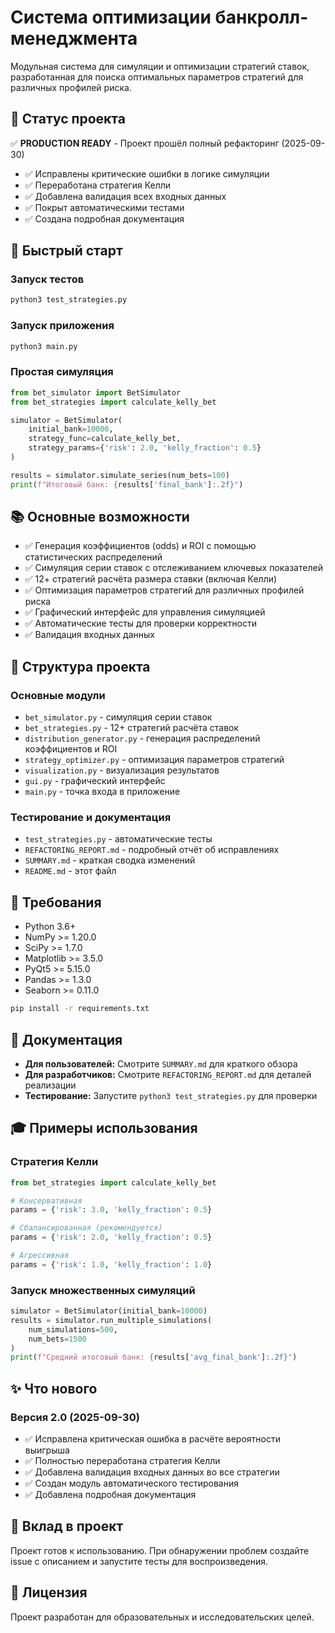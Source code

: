 # Система оптимизации банкролл-менеджмента

Модульная система для симуляции и оптимизации стратегий ставок, разработанная для поиска оптимальных параметров стратегий для различных профилей риска.

## 🎯 Статус проекта

✅ **PRODUCTION READY** - Проект прошёл полный рефакторинг (2025-09-30)
- ✅ Исправлены критические ошибки в логике симуляции
- ✅ Переработана стратегия Келли
- ✅ Добавлена валидация всех входных данных
- ✅ Покрыт автоматическими тестами
- ✅ Создана подробная документация

## 🚀 Быстрый старт

### Запуск тестов
```bash
python3 test_strategies.py
```

### Запуск приложения
```bash
python3 main.py
```

### Простая симуляция
```python
from bet_simulator import BetSimulator
from bet_strategies import calculate_kelly_bet

simulator = BetSimulator(
    initial_bank=10000,
    strategy_func=calculate_kelly_bet,
    strategy_params={'risk': 2.0, 'kelly_fraction': 0.5}
)

results = simulator.simulate_series(num_bets=100)
print(f"Итоговый банк: {results['final_bank']:.2f}")
```

## 📚 Основные возможности

- ✅ Генерация коэффициентов (odds) и ROI с помощью статистических распределений
- ✅ Симуляция серии ставок с отслеживанием ключевых показателей
- ✅ 12+ стратегий расчёта размера ставки (включая Келли)
- ✅ Оптимизация параметров стратегий для различных профилей риска
- ✅ Графический интерфейс для управления симуляцией
- ✅ Автоматические тесты для проверки корректности
- ✅ Валидация входных данных

## 📂 Структура проекта

### Основные модули
- `bet_simulator.py` - симуляция серии ставок
- `bet_strategies.py` - 12+ стратегий расчёта ставок
- `distribution_generator.py` - генерация распределений коэффициентов и ROI
- `strategy_optimizer.py` - оптимизация параметров стратегий
- `visualization.py` - визуализация результатов
- `gui.py` - графический интерфейс
- `main.py` - точка входа в приложение

### Тестирование и документация
- `test_strategies.py` - автоматические тесты
- `REFACTORING_REPORT.md` - подробный отчёт об исправлениях
- `SUMMARY.md` - краткая сводка изменений
- `README.md` - этот файл

## 🔧 Требования

- Python 3.6+
- NumPy >= 1.20.0
- SciPy >= 1.7.0
- Matplotlib >= 3.5.0
- PyQt5 >= 5.15.0
- Pandas >= 1.3.0
- Seaborn >= 0.11.0

```bash
pip install -r requirements.txt
```

## 📖 Документация

- **Для пользователей:** Смотрите `SUMMARY.md` для краткого обзора
- **Для разработчиков:** Смотрите `REFACTORING_REPORT.md` для деталей реализации
- **Тестирование:** Запустите `python3 test_strategies.py` для проверки

## 🎓 Примеры использования

### Стратегия Келли
```python
from bet_strategies import calculate_kelly_bet

# Консервативная
params = {'risk': 3.0, 'kelly_fraction': 0.5}

# Сбалансированная (рекомендуется)
params = {'risk': 2.0, 'kelly_fraction': 0.5}

# Агрессивная
params = {'risk': 1.0, 'kelly_fraction': 1.0}
```

### Запуск множественных симуляций
```python
simulator = BetSimulator(initial_bank=10000)
results = simulator.run_multiple_simulations(
    num_simulations=500,
    num_bets=1500
)
print(f"Средний итоговый банк: {results['avg_final_bank']:.2f}")
```

## ✨ Что нового

### Версия 2.0 (2025-09-30)
- ✅ Исправлена критическая ошибка в расчёте вероятности выигрыша
- ✅ Полностью переработана стратегия Келли
- ✅ Добавлена валидация входных данных во все стратегии
- ✅ Создан модуль автоматического тестирования
- ✅ Добавлена подробная документация

## 🤝 Вклад в проект

Проект готов к использованию. При обнаружении проблем создайте issue с описанием и запустите тесты для воспроизведения.

## 📄 Лицензия

Проект разработан для образовательных и исследовательских целей. 